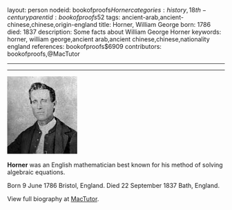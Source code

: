 layout: person
nodeid: bookofproofs$Horner
categories: history,18th-century
parentid: bookofproofs$52
tags: ancient-arab,ancient-chinese,chinese,origin-england
title: Horner, William George
born: 1786
died: 1837
description: Some facts about William George Horner
keywords: horner, william george,ancient arab,ancient chinese,chinese,nationality england
references: bookofproofs$6909
contributors: bookofproofs,@MacTutor

---


---

![Horner.jpg](https://github.com/bookofproofs/bookofproofs.github.io/blob/main/_sources/_assets/images/portraits/Horner.jpg?raw=true)

**Horner** was an English mathematician best known for his method of solving algebraic equations.

Born 9 June 1786 Bristol, England. Died 22 September 1837 Bath, England.


View full biography at [MacTutor](https://mathshistory.st-andrews.ac.uk/Biographies/Horner/).